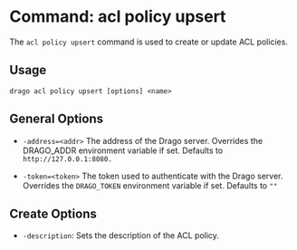 # Command: acl policy upsert

The `acl policy upsert` command is used to create or update ACL policies.

## Usage

```
drago acl policy upsert [options] <name>
```

## General Options

- `-address=<addr>`
    The address of the Drago server.
    Overrides the DRAGO_ADDR environment variable if set.
    Defaults to `http://127.0.0.1:8080.`


- `-token=<token>`
    The token used to authenticate with the Drago server.
    Overrides the `DRAGO_TOKEN` environment variable if set.
    Defaults to `""`

## Create Options

- `-description`: Sets the description of the ACL policy.